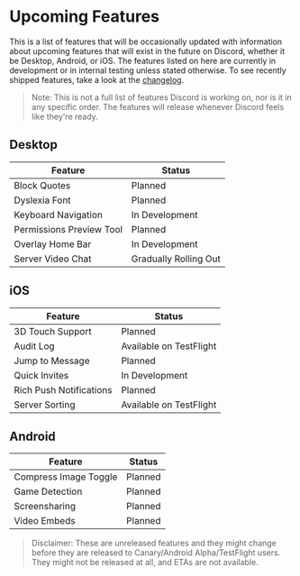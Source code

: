 <!-- TITLE: Upcoming Features -->
<!-- SUBTITLE: A quick summary of Upcoming Features -->

# Upcoming Features
This is a list of features that will be occasionally updated with information about upcoming features that will exist in the future on Discord, whether it be Desktop, Android, or iOS. The features listed on here are currently in development or in internal testing unless stated otherwise. To see recently shipped features, take a look at the [changelog](/changelog).

> Note: This is not a full list of features Discord is working on, nor is it in any specific order. The features will release whenever Discord feels like they're ready.

## Desktop

| Feature |	Status |
|---------|---------|
| Block Quotes | Planned |
| Dyslexia Font | Planned |
| Keyboard Navigation | In Development |
| Permissions Preview Tool | Planned |
| Overlay Home Bar | In Development |
| Server Video Chat | Gradually Rolling Out |

## iOS
| Feature | Status	|
|---------|---------|
| 3D Touch Support | Planned |
| Audit Log | Available on TestFlight |
| Jump to Message | Planned |
| Quick Invites | In Development |
| Rich Push Notifications | Planned |
| Server Sorting | Available on TestFlight |

## Android
| Feature | Status |
|---------|--------|
| Compress Image Toggle | Planned |
| Game Detection | Planned |
| Screensharing | Planned |
| Video Embeds | Planned |

> Disclaimer: These are unreleased features and they might change before they are released to Canary/Android Alpha/TestFlight users. They might not be released at all, and ETAs are not available.
